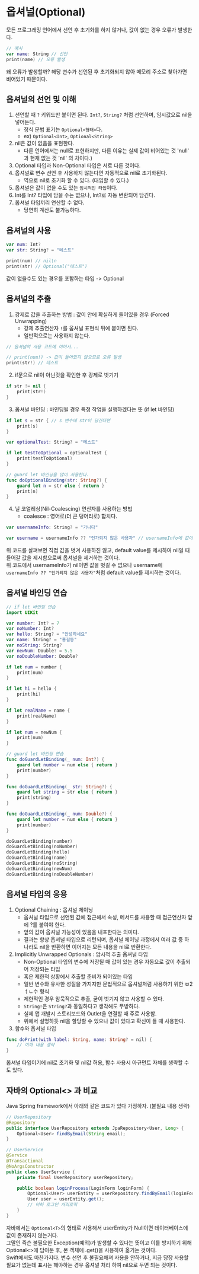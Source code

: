 # 옵셔널(Optional)
모든 프로그래밍 언어에서 선언 후 초기화를 하지 않거나, 값이 없는 경우 오류가 발생한다.
```swift
// 예시
var name: String // 선언
print(name) // 오류 발생
```
왜 오류가 발생할까? 해당 변수가 선언된 후 초기화되지 않아 메모리 주소로 찾아가면 비어있기 때문이다.

## 옵셔널의 선언 및 이해
1. 선언할 때 `?` 키워드만 붙이면 된다. `Int?`, `String?` 처럼 선언하며, 임시값으로 nil을 넣어둔다.
    - 정식 문법 표기는 `Optional<형태>`다.
    - ex) `Optional<Int>`, `Optional<String>`
2. nil은 값이 없음을 표현한다.
    - 다른 언어에서는 null로 표현하지만, 다른 이유는 실제 값이 비어있는 것 'null' 과 현재 없는 것 'nil' 의 차이다.)
3. Optional 타입과 Non-Optional 타입은 서로 다른 것이다.
4. 옵셔널로 변수 선언 후 사용하지 않는다면 자동적으로 nil로 초기화된다.
    - 역으로 nil로 초기화 할 수 있다. (대입할 수 있다.)
5. 옵셔널은 값이 없을 수도 있는 `임시적인 타입`이다.
6. Int를 Int? 타입에 담을 수는 없으나, Int?로 자동 변환되어 담긴다.
7. 옵셔널 타입끼리 연산할 수 없다.
    - 당연히 계산도 불가능하다.

## 옵셔널의 사용
```swift
var num: Int?
var str: String? = "테스트"

print(num) // nil\n
print(str) // Optional("테스트")
```
값이 없을수도 있는 경우를 포함하는 타입 -> Optional

## 옵셔널의 추출
1. 강제로 값을 추출하는 방법 : 값이 안에 확실하게 들어있을 경우 (Forced Unwrapping)
    - 강제 추출연산자 `!`를 옵셔널 표현식 뒤에 붙이면 된다.
    - 일반적으로는 사용하지 않는다.
```swift
// 옵셔널의 사용 코드에 이어서...

// print(num!) -> 값이 들어있지 않으므로 오류 발생
print(str!) // 테스트
```
2. if문으로 nil이 아닌것을 확인한 후 강제로 벗기기
```swift
if str != nil {
    print(str!)
}
```
3. 옵셔널 바인딩 : 바인딩될 경우 특정 작업을 실행하겠다는 뜻 (if let 바인딩)
```swift
if let s = str { // s 변수에 str이 담긴다면
    print(s)
}

var optionalTest: String? = "테스트"

if let testToOptional = optionalTest {
    print(testToOptional)
}

// guard let 바인딩을 많이 사용한다.
func doOptionalBinding(str: String?) {
    guard let n = str else { return }
    print(n)
}
```
4. 닐 코얼레싱(Nil-Coalescing) 연산자를 사용하는 방법
    - coalesce : 영어로(더 큰 덩어리로) 합치다.
```swift
var usernameInfo: String? = "가나다"

var username = usernameInfo ?? "인가되지 않은 사용자" // usernameInfo에 값이 있다면 "가나다"가, 없다면 "인가되지 않은 사용자"가 들어온다.
```
위 코드를 살펴보면 직접 값을 벗겨 사용하진 않고, default value를 제시하여 nil일 때 들어갈 값을 제시함으로써 옵셔널을 제거하는 것이다.<br>
위 코드에서 usernameInfo가 nil이면 값을 벗길 수 없으나 username에 `usernameInfo ?? "인가되지 않은 사용자"`처럼 default value를 제시하는 것이다.

## 옵셔널 바인딩 연습
```swift
// if let 바인딩 연습
import UIKit

var number: Int? = 7
var noNumber: Int?
var hello: String? = "안녕하세요"
var name: String? = "홍길동"
var noString: String?
var newNum: Double? = 5.5
var noDoubleNumber: Double?

if let num = number {
    print(num)
}

if let hi = hello {
    print(hi)
}

if let realName = name {
    print(realName)
}

if let num = newNum {
    print(num)
}

// guard let 바인딩 연습
func doGuardLetBinding(_ num: Int?) {
    guard let number = num else { return }
    print(number)
}

func doGuardLetBinding(_ str: String?) {
    guard let string = str else { return }
    print(string)
}

func doGuardLetBinding(_ num: Double?) {
    guard let number = num else { return }
    print(number)
}

doGuardLetBinding(number)
doGuardLetBinding(noNumber)
doGuardLetBinding(hello)
doGuardLetBinding(name)
doGuardLetBinding(noString)
doGuardLetBinding(newNum)
doGuardLetBinding(noDoubleNumber)
```

## 옵셔널 타입의 응용
1. Optional Chaining : 옵셔널 체이닝
    - 옵셔널 타입으로 선언된 값에 접근해서 속성, 메서드를 사용할 때 접근연산자 앞에 ?를 붙여야 한다.
    - 앞의 값이 옵셔널 가능성이 있음을 내포한다는 의미다.
    - 결과는 항상 옵셔널 타입으로 리턴되며, 옵셔널 체이닝 과정에서 여러 값 중 하나라도 nil을 반환하면 이어지는 모든 내용을 nil로 반환한다.
2. Implicitly Unwrapped Optionals : 암시적 추출 옵셔널 타입
    - Non-Optional 타입의 변수에 저장될 때 값이 있는 경우 자동으로 값이 추출되어 저장되는 타입
    - 혹은 제한적 상황에서 추출할 준비가 되어있는 타입
    - 일반 변수와 유사한 성질을 가지지만 문법적으로 옵셔널처럼 사용하기 위한 ㅂ2ㅕㄴ수 형식
    - 제한적인 경우 암묵적으로 추출, 굳이 벗기지 않고 사용할 수 있다.
    - `String!`은 `String?`과 동일하다고 생각해도 무방하다.
    - 실제 앱 개발시 스토리보드와 Outlet을 연결할 때 주로 사용함.
    - 위에서 설명하듯 nil을 할당할 수 있으나 값이 있다고 확신이 들 때 사용한다.
3. 함수와 옵셔널 타입
```swift
func doPrint(with label: String, name: String? = nil) {
    // 이하 내용 생략
}
```
옵셔널 타입이기에 nil로 초기화 및 nil값 허용, 함수 사용시 아규먼트 자체를 생략할 수도 있다.

## 자바의 Optional<> 과 비교
Java Spring framework에서 아래와 같은 코드가 있다 가정하자. (불필요 내용 생략)
```java
// UserRepository
@Repository
public interface UserRepository extends JpaRepository<User, Long> {
    Optional<User> findByEmail(String email);
}

// UserService
@Service
@Transactional
@NoArgsConstructor
public class UserService {
    private final UserRepository userRepository;

    public boolean loginProcess(LoginForm loginForm) {
        Optional<User> userEntity = userRepository.findByEmail(loginForm.getEmail());
        User user = userEntity.get();
        // 이하 로그인 처리로직
    }
}
```
자바에서는 `Optional<T>`의 형태로 사용해서 userEntity가 Null이면 데이터베이스에 값이 존재하지 않는거다.<br>
그말인 즉슨 불필요한 Exception(예외)가 발생할 수 있다는 뜻이고 이를 방지하기 위해 Optional<>에 담아둔 후, 본 객체에 .get()을 사용하여 옮기는 것이다.<br>
Swift에서도 마찬가지다. 변수 선언 후 불필요해져 사용을 안하거나, 지금 당장 사용할 필요가 없는데 표시는 해야하는 경우 옵셔널 처리 하여 nil으로 두면 되는 것이다.